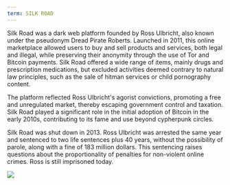 ```yaml
---
term: SILK ROAD
---
```


Silk Road was a dark web platform founded by Ross Ulbricht, also known under the pseudonym Dread Pirate Roberts. Launched in 2011, this online marketplace allowed users to buy and sell products and services, both legal and illegal, while preserving their anonymity through the use of Tor and Bitcoin payments. Silk Road offered a wide range of items, mainly drugs and prescription medications, but excluded activities deemed contrary to natural law principles, such as the sale of hitman services or child pornography content.

The platform reflected Ross Ulbricht's agorist convictions, promoting a free and unregulated market, thereby escaping government control and taxation. Silk Road played a significant role in the initial adoption of Bitcoin in the early 2010s, contributing to its fame and use beyond cypherpunk circles.

Silk Road was shut down in 2013. Ross Ulbricht was arrested the same year and sentenced to two life sentences plus 40 years, without the possibility of parole, along with a fine of 183 million dollars. This sentencing raises questions about the proportionality of penalties for non-violent online crimes. Ross is still imprisoned today.

![](../../dictionnaire/assets/24.webp)